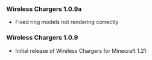 ### Wireless Chargers 1.0.9a
- Fixed ring models not rendering correctly

### Wireless Chargers 1.0.9
- Initial release of Wireless Chargers for Minecraft 1.21
